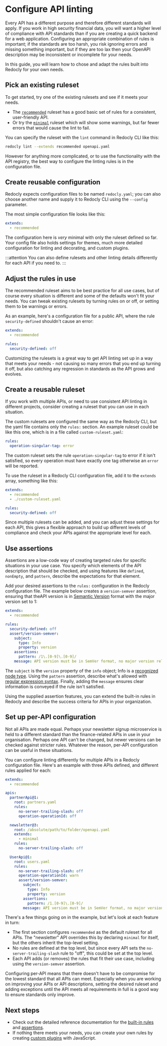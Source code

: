 # Configure API linting

Every API has a different purpose and therefore different standards will apply. If you work in high security financial data, you will want a higher level of compliance with API standards than if you are creating a quick backend for a web application. Configuring an appropriate combination of rules is important; if the standards are too harsh, you risk ignoring errors and missing something important, but if they are too lax then your OpenAPI description may be inconsistent or incomplete for your needs.

In this guide, you will learn how to chose and adapt the rules built into Redocly for your own needs.

## Pick an existing ruleset

To get started, try one of the existing rulesets and see if it meets your needs. 

* The [`recommended`](../rules/recommended) ruleset has a good basic set of rules for a consistent, user-friendly API.
* Or try the [`minimal`](../rules/minimal) ruleset which will show some warnings, but far fewer errors that would cause the lint to fail.

You can specify the ruleset with the `lint` command in Redocly CLI like this:

```bash
redocly lint --extends recommended openapi.yaml
```

However for anything more complicated, or to use the functionality with the API registry, the best way to configure the linting rules is in the configuration file.

## Create reusable configuration

Redocly expects configuration files to be named `redocly.yaml`; you can also choose another name and supply it to Redocly CLI using the `--config` parameter.

The most simple configuration file looks like this:

```yaml
extends:
  - recommended
```

The configuration here is _very_ minimal with only the ruleset defined so far. Your config file also holds settings for themes, much more detailed configuration for linting and decorating, and custom plugins.

:::attention
You can also define rulesets and other linting details differently for each API if you need to.
:::

## Adjust the rules in use

The recommended ruleset aims to be best practice for all use cases, but of course every situation is different and some of the defaults won't fit your needs. You can tweak existing rulesets by turning rules on or off, or setting them to be warnings or errors.

As an example, here's a configuration file for a public API, where the rule `security-defined` shouldn't cause an error:

```yaml
extends:
  - recommended

rules:
  security-defined: off
```

Customizing the rulesets is a great way to get API linting set up in a way that meets your needs - not causing so many errors that you end up turning it off, but also catching any regression in standards as the API grows and evolves.

## Create a reusable ruleset

If you work with multiple APIs, or need to use consistent API linting in different projects, consider creating a ruleset that you can use in each situation.

The custom rulesets are configured the same way as the Redocly CLI, but the yaml file contains only the `rules:` section. An example ruleset could be like this one, which is in a file called `custom-ruleset.yaml`:

```yaml
rules:
  operation-singular-tag: error
```

The custom ruleset sets the rule `operation-singular-tag` to error if it isn't satisfied, so every operation must have exactly one tag otherwise an `error` will be reported.

To use the ruleset in a Redocly CLI configuration file, add it to the `extends` array, something like this:

```yaml
extends:
  - recommended
  - ./custom-ruleset.yaml

rules:
  security-defined: off
```

Since multiple rulesets can be added, and you can adjust these settings for each API, this gives a flexible approach to build up different levels of compliance and check your APIs against the appropriate level for each.

## Use assertions

Assertions are a low-code way of creating targeted rules for specific situations in your use case. You specify which elements of the API description that should be checked, and using features like `defined`, `nonEmpty`, and `pattern`, describe the expectations for that element.

Add your desired assertions to the `rules:` configuration in the Redocly configuration file. The example below creates a `version-semver` assertion, ensuring that theAPI version is in [Semantic Version](https://semver.org/) format with the major version set to 1:

```yaml
extends:
  - recommended

rules:
  security-defined: off
  assert/version-semver:
    subject:
      type: Info
      property: version
    assertions:
      pattern: /1\.[0-9]\.[0-9]/
    message: API version must be in SemVer format, no major version release

```

The `subject` is the `version` property of the `info` object; Info is a [recognized node type](https://redocly.com/docs/openapi-visual-reference/openapi-node-types/). Using the `pattern` assertion, describe what's allowed with [regular expression syntax](https://en.wikipedia.org/wiki/Regular_expression). Finally, adding the `message` ensures clear information is conveyed if the rule isn't satisfied.

Using the supplied assertion features, you can extend the built-in rules in Redocly and describe the success criteria for APIs in your organization.

## Set up per-API configuration

Not all APIs are made equal. Perhaps your newsletter signup microservice is held to a different standard than the finance-related APIs in use in your organisation. Perhaps one API can't be changed, but newer versions can be checked against stricter rules. Whatever the reason, per-API configuration can be useful in these situations.

You can configure linting differently for multiple APIs in a Redocly configuration file. Here's an example with three APIs defined, and different rules applied for each:

```yaml
extends:
  - recommended

apis:
  partnerApi@1:
    root: partners.yaml
    rules:
      no-server-trailing-slash: off
      operation-operationId: off

  newsletter@3:
    root: /absolute/path/to/folder/openapi.yaml
    extends:
      - minimal
    rules:
      no-server-trailing-slash: off

  UserApi@1:
    root: users.yaml
    rules:
      no-server-trailing-slash: off
      operation-operationId: warn
      assert/version-semver:
        subject:
          type: Info
          property: version
        assertions:
          pattern: /1.[0-9]\.[0-9]/
        message: API version must be in SemVer format, no major version release
```

There's a few things going on in the example, but let's look at each feature in turn:
* The first section configures `recommended` as the default ruleset for all APIs. The "newsletter" API overrides this by declaring `minimal` for itself, but the others inherit the top-level setting.
* No rules are defined at the top level, but since every API sets the `no-server-trailing-slash` rule to "off", this could be set at the top level.
* Each API adds (or removes) the rules that fit their use case, including using the `version-semver` assertion.

Configuring per-API means that there doesn't have to be compromise for the lowest standard that all APIs can meet. Especially when you are working on improving your APIs or API descriptions, setting the desired ruleset and adding exceptions until the API meets all requirements in full is a good way to ensure standards only improve.

## Next steps

* Check out the detailed reference documentation for the [built-in rules](../../rules/) and [assertions](../../rules/custom-rules).
* If nothing there meets your needs, you can create your own rules by creating [custom plugins](../resources/custom-plugins/) with JavaScript.
